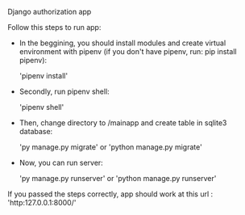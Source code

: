 Django authorization app

Follow this steps to run app:
- In the beggining, you should install modules and create virtual environment with pipenv (if you don't have pipenv, run: pip install pipenv):

    'pipenv install'

- Secondly, run pipenv shell:

    'pipenv shell'

- Then, change directory to /mainapp and create table in sqlite3 database:

    'py manage.py migrate' or 'python manage.py migrate'

- Now, you can run server:

    'py manage.py runserver' or 'python manage.py runserver'

If you passed the steps correctly, app should work at this url : 'http:127.0.0.1:8000/'
